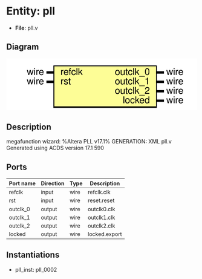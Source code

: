 # Entity: pll

- **File**: pll.v
## Diagram

![Diagram](pll.svg "Diagram")
## Description

megafunction wizard: %Altera PLL v17.1%
 GENERATION: XML
 pll.v
 Generated using ACDS version 17.1 590
 
## Ports

| Port name | Direction | Type | Description   |
| --------- | --------- | ---- | ------------- |
| refclk    | input     | wire | refclk.clk    |
| rst       | input     | wire | reset.reset   |
| outclk_0  | output    | wire | outclk0.clk   |
| outclk_1  | output    | wire | outclk1.clk   |
| outclk_2  | output    | wire | outclk2.clk   |
| locked    | output    | wire | locked.export |
## Instantiations

- pll_inst: pll_0002
